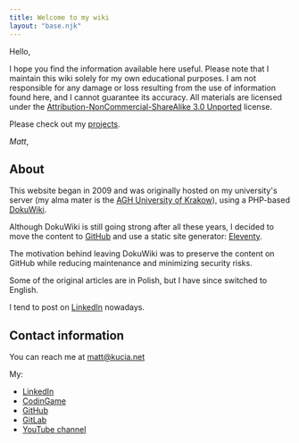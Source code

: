 ```yaml
---
title: Welcome to my wiki
layout: "base.njk"
---
```


Hello,

I hope you find the information available here useful. Please note that I
maintain this wiki solely for my own educational purposes. I am not
responsible for any damage or loss resulting from the use of information
found here, and I cannot guarantee its accuracy. All materials are
licensed under the
[Attribution-NonCommercial-ShareAlike 3.0 Unported](http://creativecommons.org/licenses/by-nc-sa/3.0/) license.

Please check out my [projects](projects).

*Matt*,

## About

This website began in 2009 and was originally hosted on my university's server
(my alma mater is the [AGH University of Krakow](https://www.agh.edu.pl/en/)),
using a PHP-based [DokuWiki](https://www.dokuwiki.org/).

Although DokuWiki is still going strong after all these years, I decided to
move the content to [GitHub](https://github.com/MaciejKucia/MentalWorkbench)
and use a static site generator: [Eleventy](https://www.11ty.dev/).

The motivation behind leaving DokuWiki was to preserve the content on GitHub
while reducing maintenance and minimizing security risks.

Some of the original articles are in Polish, but I have since switched
to English.

I tend to post on [LinkedIn](https://www.linkedin.com/in/maciej-kucia/) nowadays.

## Contact information

You can reach me at <matt@kucia.net>

My:

* [LinkedIn](https://www.linkedin.com/in/maciej-kucia/)
* [CodinGame](https://www.codingame.com/profile/e2134a201f43cbbc82cc6cb849157a72518539)
* [GitHub](https://github.com/MaciejKucia)
* [GitLab](https://gitlab.com/matt.kucia)
* [YouTube channel](https://www.youtube.com/@MattKucia)
